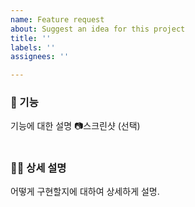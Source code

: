 ```yaml
---
name: Feature request
about: Suggest an idea for this project
title: ''
labels: ''
assignees: ''

---
```


### 🔨 기능
기능에 대한 설명
📷스크린샷 (선택)

#
### 💁‍♂️ 상세 설명
어떻게 구현할지에 대하여 상세하게 설명.

